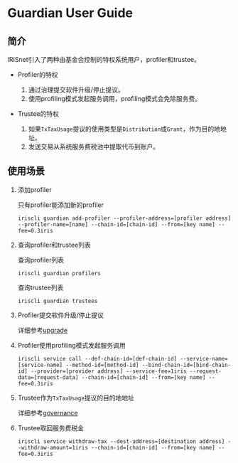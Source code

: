 # Guardian User Guide

## 简介
IRISnet引入了两种由基金会控制的特权系统用户，profiler和trustee。 

* Profiler的特权
    1. 通过治理提交软件升级/停止提议。
    2. 使用profiling模式发起服务调用，profiling模式会免除服务费。
    
* Trustee的特权
    1. 如果`TxTaxUsage`提议的使用类型是`Distribution`或`Grant`，作为目的地地址。
    2. 发送交易从系统服务费税池中提取代币到账户。
    
## 使用场景
1. 添加profiler

    只有profiler能添加新的profiler
    ```shell
    iriscli guardian add-profiler --profiler-address=[profiler address] --profiler-name=[name] --chain-id=[chain-id] --from=[key name] --fee=0.3iris 
    ```
    
2. 查询profiler和trustee列表

    查询profiler列表
    ```shell
    iriscli guardian profilers
    ```
    查询trustee列表
    ```shell
    iriscli guardian trustees
    ```
    
3. Profiler提交软件升级/停止提议

    详细参考[upgrade](upgrade.md)

4. Profiler使用profiling模式发起服务调用
    ```shell
    iriscli service call --def-chain-id=[def-chain-id] --service-name=[service-name] --method-id=[method-id] --bind-chain-id=[bind-chain-id] --provider=[provider address] --service-fee=1iris --request-data=[request-data] --chain-id=[chain-id] --from=[key name] --fee=0.3iris
    ```
    
5. Trustee作为`TxTaxUsage`提议的目的地地址

    详细参考[governance](governance.md#proposals-on-transaction-fee-community-tax-usage)
    
6. Trustee取回服务费税金
    ```shell
    iriscli service withdraw-tax --dest-address=[destination address] --withdraw-amount=1iris --chain-id=[chain-id] --from=[key name] --fee=0.3iris 
    ```